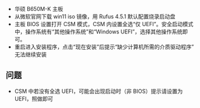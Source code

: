 - 华硕 B650M-K 主板
- 从微软官网下载 win11 iso 镜像，用 Rufus 4.5.1 默认配置烧录启动盘
- 主板 BIOS 设置打开 CSM 模式，CSM 内设置全选“仅 UEFI”。安全启动模式中，操作系统有“其他操作系统”和“Windows UEFI”，选择其他操作系统即可。
- 重启进入安装程序，点击“现在安装”后提示“缺少计算机所需的介质驱动程序” 无法继续安装

## 问题

- CSM 中若没有全选 UEFI，可能会出现启动时（非 BIOS）提示请设置为 UEFI，照做即可

